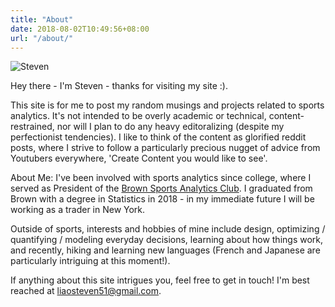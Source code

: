 ```yaml
---
title: "About"
date: 2018-08-02T10:49:56+08:00
url: "/about/"
---
```


![Steven](/img/self_portrait_colored.png)

Hey there - I'm Steven - thanks for visiting my site :).

This site is for me to post my random musings and projects related to sports analytics. It's not intended to be overly academic or technical, content-restrained, nor will I plan to do any heavy editoralizing (despite my perfectionist tendencies). I like to think of the content as glorified reddit posts, where I strive to follow a particularly precious nugget of advice from Youtubers everywhere, 'Create Content you would like to see'.

About Me: I've been involved with sports analytics since college, where I served as President of the [Brown Sports Analytics Club](https://brownsportsanalytics.com). I graduated from Brown with a degree in Statistics in 2018 - in my immediate future I will be working as a trader in New York.

Outside of sports, interests and hobbies of mine include design, optimizing / quantifying / modeling everyday decisions, learning about how things work, and recently, hiking and learning new languages (French and Japanese are particularly intriguing at this moment!).

If anything about this site intrigues you, feel free to get in touch! I'm best reached at liaosteven51@gmail.com. 
